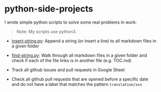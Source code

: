 # python-side-projects

I wrote simple python scripts to solve some real problems in work:

> Note: My scripts use python3.

- [insert-string.py](/insert-string.py): Append a string (or insert a line) to all markdown files in a given folder

- [find-string.py](/find-string.py): Walk through all markdown files in a given folder and check if each of the file links is in another file (e.g. TOC.md)

- Track all github issues and pull requests in Google Sheet

- Check all github pull requests that are opened before a specific date and do not have a label that matches the pattern `translation/xxx`
